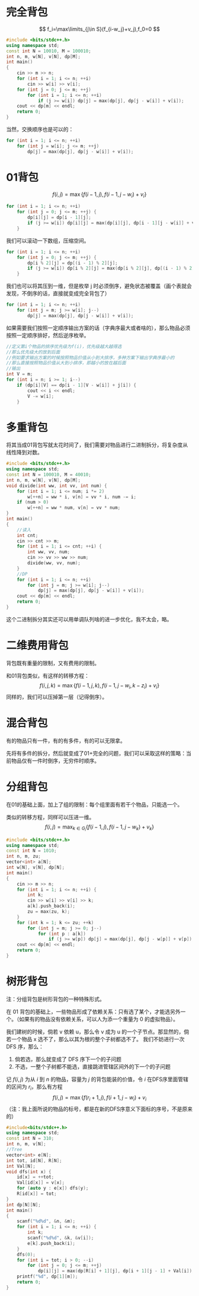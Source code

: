 # 完全背包

$$
f_i=\max\limits_{j\in S}(f_{i-w_j}+v_j),f_0=0
$$

```cpp
#include <bits/stdc++.h>
using namespace std;
const int N = 10010, M = 100010;
int n, m, w[N], v[N], dp[M];
int main()
{
	cin >> m >> n;
	for (int i = 1; i <= n; ++i)
		cin >> w[i] >> v[i];
	for (int j = 0; j <= m; ++j)
		for (int i = 1; i <= n; ++i)
			if (j >= w[i]) dp[j] = max(dp[j], dp[j - w[i]] + v[i]);
	cout << dp[m] << endl;
	return 0;
}
```

当然，交换顺序也是可以的：

```cpp
for (int i = 1; i <= n; ++i)
    for (int j = w[i]; j <= m; ++j)
        dp[j] = max(dp[j], dp[j - w[i]] + v[i]);
```



# 01背包

$$
f(i,j) = \max\left\{f(i-1, j), f(i-1, j-w_i) + v_i\right\}
$$

```cpp
for (int i = 1; i <= n; ++i)
	for (int j = 0; j <= m; ++j) {
		dp[i][j] = dp[i - 1][j];
		if (j >= w[i]) dp[i][j] = max(dp[i][j], dp[i - 1][j - w[i]] + v[i]);
	}
```

我们可以滚动一下数组，压缩空间。

```cpp
for (int i = 1; i <= n; ++i)
	for (int j = 0; j <= m; ++j) {
		dp[i % 2][j] = dp[(i - 1) % 2][j];
		if (j >= w[i]) dp[i % 2][j] = max(dp[i % 2][j], dp[(i - 1) % 2][j - w[i]] + v[i]);
	}
```

我们也可以将其压到一维，但是枚举 j 时必须倒序，避免状态被覆盖（画个表就会发现，不倒序的话，直接就变成完全背包了）

```cpp
for (int i = 1; i <= n; ++i)
	for (int j = m; j >= w[i]; j--)
		dp[j] = max(dp[j], dp[j - w[i]] + v[i]);
```

如果需要我们按照一定顺序输出方案的话（字典序最大或者啥的），那么物品必须按照一定顺序排好，然后逆序枚举。

```cpp
//定义第i个物品的排序优先级为f(i)，优先级越大越得选
//那么优先级大的放到后面
//例如要求输出方案的时候按照物品价值从小到大排序，多种方案下输出字典序最小的
//那么直接按照物品价值从大到小排序，即越小的放在越后面
//输出
int V = m;
for (int i = n; i >= 1; i--)
    if (dp[i][V] == dp[i - 1][V - w[i]] + j[i]) {
        cout << i << endl;
        V -= w[i];
    }
```



# 多重背包

将其当成01背包写就太花时间了，我们需要对物品进行二进制拆分，将复杂度从线性降到对数。

```cpp
#include <bits/stdc++.h>
using namespace std;
const int N = 100010, M = 40010;
int n, m, w[N], v[N], dp[M];
void divide(int ww, int vv, int num) {
	for (int i = 1; i <= num; i *= 2)
		w[++n] = ww * i, v[n] = vv * i, num -= i;
	if (num > 0)
		w[++n] = ww * num, v[n] = vv * num;
}
int main()
{
	//读入
	int cnt;
	cin >> cnt >> m;
	for (int i = 1; i <= cnt; ++i) {
		int ww, vv, num;
		cin >> vv >> ww >> num;
		divide(ww, vv, num);
	}
	//DP
	for (int i = 1; i <= n; ++i)
		for (int j = m; j >= w[i]; j--)
			dp[j] = max(dp[j], dp[j - w[i]] + v[i]);
	cout << dp[m] << endl;
	return 0;
}
```

这个二进制拆分其实还可以用单调队列啥的进一步优化，我不太会，略。

# 二维费用背包



背包既有重量的限制，又有费用的限制。

和01背包类似，有这样的转移方程：
$$
f(i,j,k) = \max\left\{f(i-1,j,k), f(i-1,j-w_i,k-z_i) + v_i\right\}
$$
同样的，我们可以压掉第一层（记得倒序）。

# 混合背包

有的物品只有一件，有的有多件，有的可以无限拿。

先将有多件的拆分，然后就变成了01+完全的问题，我们可以采取这样的策略：当前物品仅有一件时倒序，无穷件时顺序。

# 分组背包

在01的基础上面，加上了组的限制：每个组里面有若干个物品，只能选一个。

类似的转移方程，同样可以压进一维。
$$
f(i,j)=\max_{k\in G_i}\left\{f(i-1,j), f(i-1,j-w_k)+v_k\right\}
$$

```cpp
#include <bits/stdc++.h>
using namespace std;
const int N = 1010;
int n, m, zu;
vector<int> a[N];
int w[N], v[N], dp[N];
int main()
{
	cin >> m >> n;
	for (int i = 1; i <= n; ++i) {
		int k;
		cin >> w[i] >> v[i] >> k;
		a[k].push_back(i);
		zu = max(zu, k);
	}
	for (int k = 1; k <= zu; ++k)
		for (int j = m; j >= 0; j--)
			for (int p : a[k])
				if (j >= w[p]) dp[j] = max(dp[j], dp[j - w[p]] + v[p]);
	cout << dp[m] << endl;
	return 0;
}
```



# 树形背包

注：分组背包是树形背包的一种特殊形式。

在 01 背包的基础上，一些物品形成了依赖关系：只有选了某个，才能选另外一个。（如果有的物品没有依赖关系，可以人为添一个重量为 0 的虚拟物品）。

我们建树的时候，倘若 v 依赖 u，那么令 v 成为 u 的一个子节点。那显然的，倘若一个物品 x 选不了，那么以其为根的整个子树都选不了。 我们不妨进行一次 DFS 序，那么：

1. 倘若选，那么就变成了 DFS 序下一个的子问题
2. 不选，一整个子树都不能选，直接跳进管辖区间外的下一个的子问题



记 $f(i,j)$ 为从 $i$ 到 $n$ 的物品，容量为 $j$ 的背包能装的价值，令 $i$ 在DFS序里面管辖的区间为 $r_i$，那么有方程
$$
f(i,j)=\max\{f(r_i+1, j), f(i+1, j-w_i)+v_i
$$
（注：我上面所说的物品的标号，都是在新的DFS序意义下面标的序号，不是原来的）

```cpp
#include<bits/stdc++.h>
using namespace std;
const int N = 310;
int n, m, v[N];
//Tree
vector<int> e[N];
int tot, id[N], R[N];
int Val[N];
void dfs(int x) {
    id[x] = ++tot;
    Val[id[x]] = v[x];
    for (auto y : e[x]) dfs(y);
    R[id[x]] = tot;
}
int dp[N][N];
int main()
{
    scanf("%d%d", &n, &m);
    for (int i = 1; i <= n; ++i) {
        int k;
        scanf("%d%d", &k, &v[i]);
        e[k].push_back(i);
    }
    dfs(0);
    for (int i = tot; i > 0; --i)
        for (int j = 0; j <= m; ++j)
            dp[i][j] = max(dp[R[i] + 1][j], dp[i + 1][j - 1] + Val[i]);
    printf("%d", dp[1][m]);
    return 0;
}
```